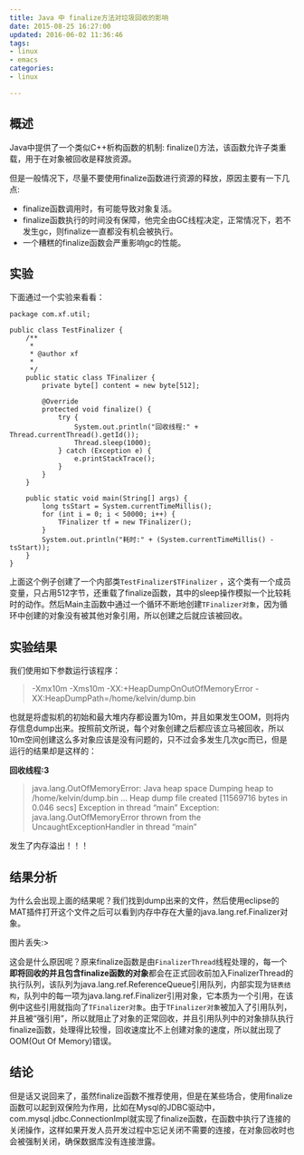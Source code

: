 ```yaml
---
title: Java 中 finalize方法对垃圾回收的影响
date: 2015-08-25 16:27:00
updated: 2016-06-02 11:36:46
tags: 
- linux
- emacs
categories: 
- linux

---
```

## 概述

Java中提供了一个类似C++析构函数的机制: finalize()方法，该函数允许子类重载，用于在对象被回收是释放资源。

但是一般情况下，尽量不要使用finalize函数进行资源的释放，原因主要有一下几点:

 - finalize函数调用时，有可能导致对象复活。
 - finalize函数执行的时间没有保障，他完全由GC线程决定，正常情况下，若不发生gc，则finalize一直都没有机会被执行。
 - 一个糟糕的finalize函数会严重影响gc的性能。

## 实验

下面通过一个实验来看看：


<!--more-->


    package com.xf.util;
    
    public class TestFinalizer {
    	/**
    	 * 
    	 * @author xf
    	 *
    	 */
        public static class TFinalizer {
            private byte[] content = new byte[512];
    
            @Override
            protected void finalize() {
                try {
                    System.out.println("回收线程:" + Thread.currentThread().getId());
                    Thread.sleep(1000);
                } catch (Exception e) {
                    e.printStackTrace();
                }
            }
        }
    
        public static void main(String[] args) {
            long tsStart = System.currentTimeMillis();
            for (int i = 0; i < 50000; i++) {
            	TFinalizer tf = new TFinalizer();
            }
            System.out.println("耗时:" + (System.currentTimeMillis() - tsStart));
        }
    }

上面这个例子创建了一个内部类`TestFinalizer$TFinalizer` ，这个类有一个成员变量，只占用512字节，还重载了finalize函数，其中的sleep操作模拟一个比较耗时的动作。然后Main主函数中通过一个循环不断地创建`TFinalizer对象`，因为循环中创建的对象没有被其他对象引用，所以创建之后就应该被回收。

## 实验结果

我们使用如下参数运行该程序：

> -Xmx10m -Xms10m -XX:+HeapDumpOnOutOfMemoryError -XX:HeapDumpPath=/home/kelvin/dump.bin

也就是将虚拟机的初始和最大堆内存都设置为10m，并且如果发生OOM，则将内存信息dump出来。按照前文所说，每个对象创建之后都应该立马被回收，所以10m空间创建这么多对象应该是没有问题的，只不过会多发生几次gc而已，但是运行的结果却是这样的：

**回收线程:3**

> java.lang.OutOfMemoryError: Java heap space Dumping heap to
> /home/kelvin/dump.bin … Heap dump file created [11569716 bytes in
> 0.046 secs] Exception in thread “main” Exception: java.lang.OutOfMemoryError thrown from the UncaughtExceptionHandler in
> thread “main”

发生了内存溢出！！！

## 结果分析

为什么会出现上面的结果呢？我们找到dump出来的文件，然后使用eclipse的MAT插件打开这个文件之后可以看到内存中存在大量的java.lang.ref.Finalizer对象。

图片丢失:>

这会是什么原因呢？原来finalize函数是由`FinalizerThread`线程处理的，每一个**即将回收的并且包含finalize函数的对象**都会在正式回收前加入FinalizerThread的执行队列，该队列为java.lang.ref.ReferenceQueue引用队列，内部实现为`链表结构`，队列中的每一项为java.lang.ref.Finalizer引用对象，它本质为一个引用，在该例中这些引用就指向了`TFinalizer对象`。由于`TFinalizer对象`被加入了引用队列，并且被“强引用”，所以就阻止了对象的正常回收，并且引用队列中的对象排队执行finalize函数，处理得比较慢，回收速度比不上创建对象的速度，所以就出现了OOM(Out Of Memory)错误。

## 结论

但是话又说回来了，虽然finalize函数不推荐使用，但是在某些场合，使用finalize函数可以起到双保险为作用，比如在Mysql的JDBC驱动中，com.mysql.jdbc.ConnectionImpl就实现了finalize函数，在函数中执行了连接的关闭操作，这样如果开发人员开发过程中忘记关闭不需要的连接，在对象回收时也会被强制关闭，确保数据库没有连接泄露。